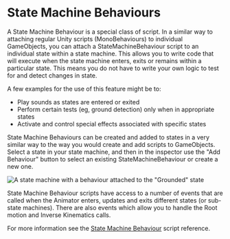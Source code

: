 State Machine Behaviours
====================

A State Machine Behaviour is a special class of script. In a similar way to attaching regular Unity scripts (MonoBehaviours) to individual GameObjects, you can attach a StateMachineBehaviour script to an individual state within a state machine. This allows you to write code that will execute when the state machine enters, exits or remains within a particular state. This means you do not have to write your own logic to test for and detect changes in state.

A few examples for the use of this feature might be to:

* Play sounds as states are entered or exited
* Perform certain tests (eg, ground detection) only when in appropriate states
* Activate and control special effects associated with specific states

State Machine Behaviours can be created and added to states in a very similar way to the way you would create and add scripts to GameObjects. Select a state in your state machine, and then in the inspector use the "Add Behaviour" button to select an existing StateMachineBehaviour or create a new one.

![A state machine with a behaviour attached to the "Grounded" state](../uploads/Main/StateMachineBehaviourAttached.png) 

State Machine Behaviour scripts have access to a number of events that are called when the Animator enters, updates and exits different states (or sub-state machines). There are also events which allow you to handle the Root motion and Inverse Kinematics calls.

For more information see the [State Machine Behaviour](ScriptRef:StateMachineBehaviour.html) script reference.

